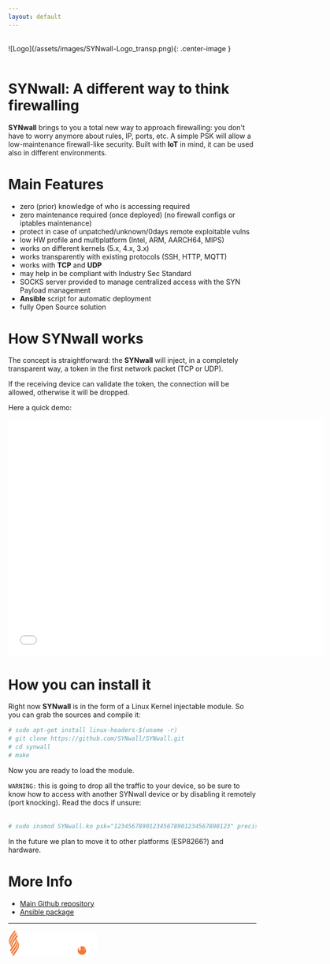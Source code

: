 ```yaml
---
layout: default
---
```

<br>
![Logo](/assets/images/SYNwall-Logo_transp.png){: .center-image }

<br>
<br>

# **SYNwall:** A different way to think firewalling

**SYNwall** brings to you a total new way to approach firewalling: you don't have to worry anymore about rules, IP, ports, etc.
A simple PSK will allow a low-maintenance firewall-like security.
Built with **IoT** in mind, it can be used also in different environments.

# Main Features

*  zero (prior) knowledge of who is accessing required
*  zero maintenance required (once deployed) (no firewall configs or iptables maintenance)
*  protect in case of unpatched/unknown/0days remote exploitable vulns
*  low HW profile and multiplatform (Intel, ARM, AARCH64, MIPS)
*  works on different kernels (5.x, 4.x, 3.x)
*  works transparently with existing protocols (SSH, HTTP, MQTT) 
*  works with **TCP** and **UDP**
*  may help in be compliant with Industry Sec Standard
*  SOCKS server provided to manage centralized access with the SYN Payload management
*  **Ansible** script for automatic deployment
*  fully Open Source solution

# How **SYNwall** works

The concept is straightforward: the **SYNwall** will inject, in a completely transparent way, a token in the first network packet (TCP or UDP).
   
If the receiving device can validate the token, the connection will be allowed, otherwise it will be dropped.

Here a quick demo:

<iframe width="640" height="480" src="/assets/videos/SYNwall_site_demo.webm" frameborder="0"> </iframe>

# How you can install it

Right now **SYNwall** is in the form of a Linux Kernel injectable module. So you can grab the sources and compile it:
```bash
# sudo apt-get install linux-headers-$(uname -r)
# git clone https://github.com/SYNwall/SYNwall.git
# cd synwall
# make
```

Now you are ready to load the module. 

`WARNING:` this is going to drop all the traffic to your device, so be sure to know how to access with another SYNwall device or by disabling it remotely (port knocking). Read the docs if unsure:
 
```bash

# sudo insmod SYNwall.ko psk="123456789012345678901234567890123" precision=10 portk=12,13,14,15,16 load_delay=10000 enable_udp=1

```
In the future we plan to move it to other platforms (ESP8266?) and hardware.

# More Info

*  [Main Github repository](https://github.com/SYNwall/SYNwall)
*  [Ansible package](https://github.com/SYNwall/SYNwall_distrib)

* * *

<a href="https://www.sorint.it"><img src="/assets/images/SorintLab_spa.png" width="180"></a>
